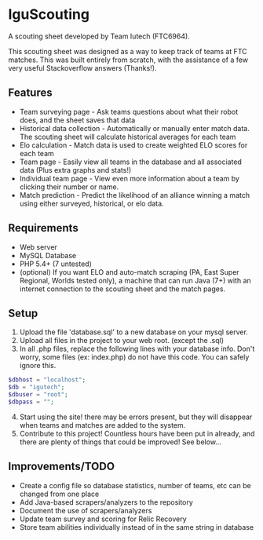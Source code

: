 # IguScouting
A scouting sheet developed by Team Iutech (FTC6964).

This scouting sheet was designed as a way to keep track of teams at FTC matches. This was built entirely from scratch, with the assistance of a few very useful Stackoverflow answers (Thanks!).

## Features

* Team surveying page - Ask teams questions about what their robot does, and the sheet saves that data
* Historical data collection - Automatically or manually enter match data. The scouting sheet will calculate historical averages for each team
* Elo calculation - Match data is used to create weighted ELO scores for each team
* Team page - Easily view all teams in the database and all associated data (Plus extra graphs and stats!)
* Individual team page - View even more information about a team by clicking their number or name.
* Match prediction - Predict the likelihood of an alliance winning a match using either surveyed, historical, or elo data.

## Requirements

* Web server
* MySQL Database
* PHP 5.4+ (7 untested)
* (optional) If you want ELO and auto-match scraping (PA, East Super Regional, Worlds tested only), a machine that can run Java (7+) with an internet connection to the scouting sheet and the match pages.

## Setup

1. Upload the file 'database.sql' to a new database on your mysql server.
2. Upload all files in the project to your web root. (except the .sql)
3. In all .php files, replace the following lines with your database info. Don't worry, some files (ex: index.php) do not have this code. You can safely ignore this.

```PHP
$dbhost = "localhost";	
$db = "igutech";
$dbuser = "root";
$dbpass = "";
```

4. Start using the site! there may be errors present, but they will disappear when teams and matches are added to the system.
5. Contribute to this project! Countless hours have been put in already, and there are plenty of things that could be improved! See below...


## Improvements/TODO

* Create a config file so database statistics, number of teams, etc can be changed from one place
* Add Java-based scrapers/analyzers to the repository
* Document the use of scrapers/analyzers
* Update team survey and scoring for Relic Recovery
* Store team abilities individually instead of in the same string in database
